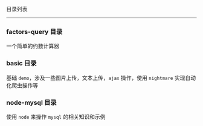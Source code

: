 目录列表

----

### factors-query 目录

一个简单的约数计算器


### basic 目录

基础 `demo`，涉及一些图片上传，文本上传，`ajax` 操作，使用 `nightmare` 实现自动化爬虫操作等


### node-mysql 目录

使用 `node` 来操作 `mysql` 的相关知识和示例


